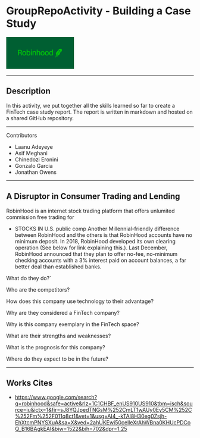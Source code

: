 # GroupRepoActivity - Building a Case Study

![Robinhood Logo](./images/RobinhoodLogo.png)

---

## Description

In this activity, we put together all the skills learned so far to create a FinTech case study report. The report is written in markdown and hosted on a shared GitHub repository.

---

Contributors
* Laanu Adeyeye
* Asif Meghani
* Chinedozi Eronini
* Gonzalo Garcia
* Jonathan Owens

---

## A Disruptor in Consumer Trading and Lending

RobinHood is an internet stock trading platform that offers unlumited commission free trading for 
-   STOCKS IN U.S. public comp
Another Millennial-friendly difference between RobinHood and the others is that RobinHood accounts have no minimum deposit. In 2018, RobinHood developed its own clearing operation (See below for link explaining this.). Last December, RobinHood announced that they plan to offer no-fee, no-minimum checking accounts with a 3% interest paid on account balances, a far better deal than established banks.

What do they do?`

Who are the competitors?

How does this company use technology to their advantage?

Why are they considered a FinTech company?

Why is this company exemplary in the FinTech space? 

What are their strengths and weaknesses?

What is the prognosis for this company?

Where do they expect to be in the future?

---

## Works Cites
* https://www.google.com/search?q=robinhood&safe=active&rlz=1C1CHBF_enUS910US910&tbm=isch&source=iu&ictx=1&fir=sJ8YQJpedTNGsM%252CmLT1wAUy0Ey5CM%252C%252Fm%252F011q8ct1&vet=1&usg=AI4_-kTAl8H30eg0Zsjh-EhXtcmPNYSXuA&sa=X&ved=2ahUKEwi50celleXrAhWBna0KHUcPDCoQ_B16BAgkEAI&biw=1522&bih=702&dpr=1.25

